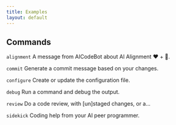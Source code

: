 ```yaml
---
title: Examples
layout: default
---
```


## Commands

`alignment`  A message from AICodeBot about AI Alignment ❤ + 🤖.

`commit`     Generate a commit message based on your changes.

`configure`  Create or update the configuration file.

`debug`      Run a command and debug the output.

`review`     Do a code review, with [un]staged changes, or a...

`sidekick`   Coding help from your AI peer programmer.
